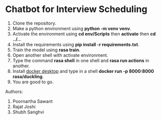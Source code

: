 # Chatbot for Interview Scheduling

1.  Clone the repository.
2.  Make a python environment using **python -m venv venv**.
3.  Activate the environment using **cd env/Scripts** then **activate** then **cd ../..**.
4.  Install the requirements using **pip install -r requirements.txt**.
5.  Train the model using **rasa train**.
6.  Open another shell with activate environment.
7.  Type the command **rasa shell** in one shell and **rasa run actions** in another.
8.  Install [docker desktop](https://docs.docker.com/docker-for-windows/install/) and type in a shell **docker run -p 8000:8000 rasa/duckling**. 
9.  You are good to go.

Authors:
1. Poornartha Sawant
2. Rajat Joshi
3. Shubh Sanghvi
